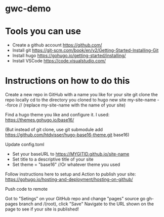 # gwc-demo

# Tools you can use
- Create a github account https://github.com/
- Install git https://git-scm.com/book/en/v2/Getting-Started-Installing-Git
- Install hugo https://gohugo.io/getting-started/installing/
- Install VSCode https://code.visualstudio.com/

# Instructions on how to do this
Create a new repo in GitHub with a name you like for your site
git clone the repo locally
cd to the directory you cloned to
hugo new site my-site-name --force // (replace my-site-name with the name of your site)

Find a hugo theme you like and configure it. I used:
https://themes.gohugo.io/base16/ 

(But instead of git clone, use 
git submodule add https://github.com/htdvisser/hugo-base16-theme.git base16)

Update config.toml
- Set your baseURL to https://MYGITID.github.io/site-name
- Set title to a descriptive title of your site
- Set theme = "base16" //Or whatever theme you used

Follow instructions here to setup and Action to publish your site:
https://gohugo.io/hosting-and-deployment/hosting-on-github/

Push code to remote

Got to "Setings" on your GitHub repo and change "pages" source go gh-pages branch and /(root), click "Save"
Navigate to the URL shown on the page to see if your site is published!
